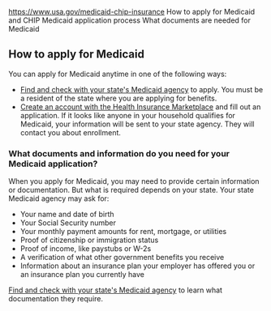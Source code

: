 

https://www.usa.gov/medicaid-chip-insurance
How to apply for Medicaid and CHIP
Medicaid application process
What documents are needed for Medicaid

How to apply for Medicaid
-------------------------

You can apply for Medicaid anytime in one of the following ways:

* [Find and check with your state's Medicaid agency](https://www.medicaid.gov/about-us/where-can-people-get-help-medicaid-chip)
  to apply. You must be a resident of the state where you are applying for benefits.
* [Create an account with the Health Insurance Marketplace](https://www.healthcare.gov/create-account)
  and fill out an application. If it looks like anyone in your household qualifies for Medicaid, your information will be sent to your state agency. They will contact you about enrollment.

### **What documents and information do you need for your Medicaid application?**

When you apply for Medicaid, you may need to provide certain information or documentation. But what is required depends on your state. Your state Medicaid agency may ask for:

* Your name and date of birth
* Your Social Security number
* Your monthly payment amounts for rent, mortgage, or utilities
* Proof of citizenship or immigration status
* Proof of income, like paystubs or W-2s
* A verification of what other government benefits you receive
* Information about an insurance plan your employer has offered you or an insurance plan you currently have

[Find and check with your state's Medicaid agency](https://www.medicaid.gov/about-us/where-can-people-get-help-medicaid-chip)
to learn what documentation they require.
